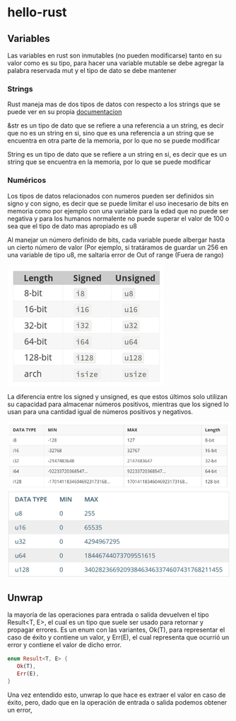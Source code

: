 # hello-rust

## Variables

Las variables en rust son inmutables (no pueden modificarse) tanto en su valor como es su tipo, para hacer una variable mutable se debe agregar la palabra reservada mut y el tipo de dato se debe mantener

### Strings

Rust maneja mas de dos tipos de datos con respecto a los strings que se puede ver en su propia [documentacion](https://doc.rust-lang.org/book/ch08-02-strings.html)

&str es un tipo de dato que se refiere a una referencia a un string, es decir que no es un string en si, sino que es una referencia a un string que se encuentra en otra parte de la memoria, por lo que no se puede modificar

String es un tipo de dato que se refiere a un string en si, es decir que es un string que se encuentra en la memoria, por lo que se puede modificar

### Numéricos

Los tipos de datos relacionados con numeros pueden ser definidos sin signo y con signo, es decir que se puede limitar el uso inecesario de bits en memoria como por ejemplo con una variable para la edad que no puede ser negativa y para los humanos normalente no puede superar el valor de 100 o sea que el tipo de dato mas apropiado es u8

Al manejar un número definido de bits, cada variable puede albergar hasta un cierto número de valor (Por ejemplo, si tratáramos de guardar un 256 en una variable de tipo u8, me saltaría error de Out of range (Fuera de rango)

![Alt text](images/int.png)

La diferencia entre los signed y unsigned, es que estos últimos solo utilizan su capacidad para almacenar números positivos, mientras que los signed lo usan para una cantidad igual de números positivos y negativos.

![Alt text](images/image-1.png)
![Alt text](images/image-2.png)

## Unwrap

la mayoría de las operaciones para entrada o salida devuelven el tipo Result<T, E>, el cual es un tipo que suele ser usado para retornar y propagar errores. Es un enum con las variantes, Ok(T), para representar el caso de éxito y contiene un valor, y Err(E), el cual representa que ocurrió un error y contiene el valor de dicho error.

``` rust
enum Result<T, E> {
   Ok(T),
   Err(E),
}
```

Una vez entendido esto, unwrap lo que hace es extraer el valor en caso de éxito, pero, dado que en la operación de entrada o salida podemos obtener un error,
